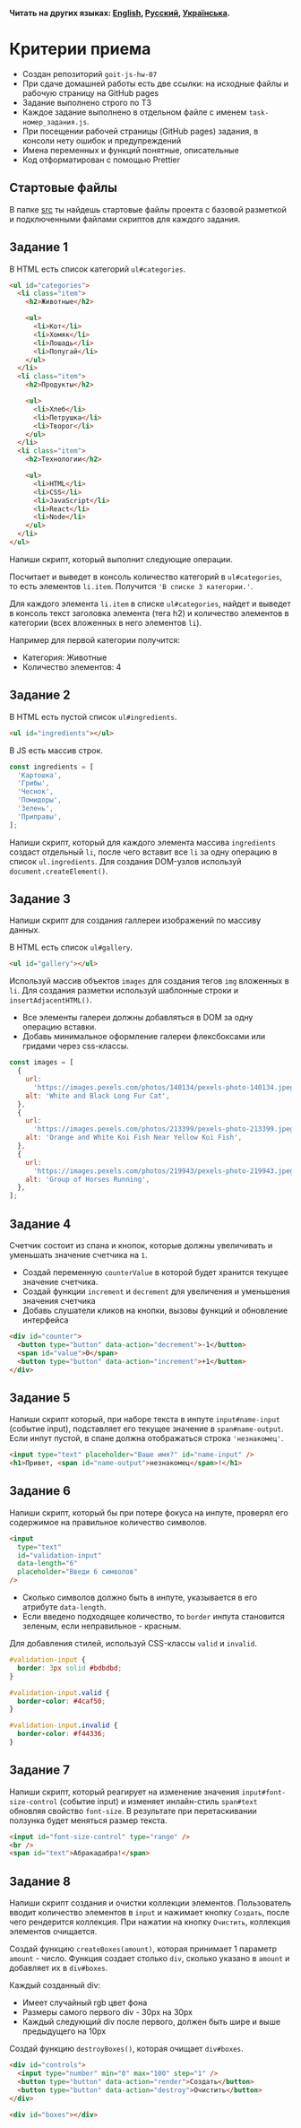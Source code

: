 **Читать на других языках: [English](README.en.md), [Русский](README.md), [Українська](README.ua.md).**

# Критерии приема

- Создан репозиторий `goit-js-hw-07`
- При сдаче домашней работы есть две ссылки: на исходные файлы и рабочую
  страницу на GitHub pages
- Задание выполнено строго по ТЗ
- Каждое задание выполнено в отдельном файле с именем `task-номер_задания.js`.
- При посещении рабочей страницы (GitHub pages) задания, в консоли нету ошибок и
  предупреждений
- Имена переменных и функций понятные, описательные
- Код отформатирован с помощью Prettier

## Стартовые файлы

В папке [src](./src) ты найдешь стартовые файлы проекта с базовой разметкой и
подключенными файлами скриптов для каждого задания.

## Задание 1

В HTML есть список категорий `ul#categories`.

```html
<ul id="categories">
  <li class="item">
    <h2>Животные</h2>

    <ul>
      <li>Кот</li>
      <li>Хомяк</li>
      <li>Лошадь</li>
      <li>Попугай</li>
    </ul>
  </li>
  <li class="item">
    <h2>Продукты</h2>

    <ul>
      <li>Хлеб</li>
      <li>Петрушка</li>
      <li>Творог</li>
    </ul>
  </li>
  <li class="item">
    <h2>Технологии</h2>

    <ul>
      <li>HTML</li>
      <li>CSS</li>
      <li>JavaScript</li>
      <li>React</li>
      <li>Node</li>
    </ul>
  </li>
</ul>
```

Напиши скрипт, который выполнит следующие операции.

Посчитает и выведет в консоль количество категорий в `ul#categories`, то есть
элементов `li.item`. Получится `'В списке 3 категории.'`.

Для каждого элемента `li.item` в списке `ul#categories`, найдет и выведет в
консоль текст заголовка элемента (тега h2) и количество элементов в категории
(всех вложенных в него элементов `li`).

Например для первой категории получится:

- Категория: Животные
- Количество элементов: 4

## Задание 2

В HTML есть пустой список `ul#ingredients`.

```html
<ul id="ingredients"></ul>
```

В JS есть массив строк.

```js
const ingredients = [
  'Картошка',
  'Грибы',
  'Чеснок',
  'Помидоры',
  'Зелень',
  'Приправы',
];
```

Напиши скрипт, который для каждого элемента массива `ingredients` создаст
отдельный `li`, после чего вставит все `li` за одну операцию в список
`ul.ingredients`. Для создания DOM-узлов используй `document.createElement()`.

## Задание 3

Напиши скрипт для создания галлереи изображений по массиву данных.

В HTML есть список `ul#gallery`.

```html
<ul id="gallery"></ul>
```

Используй массив объектов `images` для создания тегов `img` вложенных в `li`.
Для создания разметки используй шаблонные строки и `insertAdjacentHTML()`.

- Все элементы галереи должны добавляться в DOM за одну операцию вставки.
- Добавь минимальное оформление галереи флексбоксами или гридами через
  css-классы.

```js
const images = [
  {
    url:
      'https://images.pexels.com/photos/140134/pexels-photo-140134.jpeg?auto=compress&cs=tinysrgb&dpr=2&h=750&w=1260',
    alt: 'White and Black Long Fur Cat',
  },
  {
    url:
      'https://images.pexels.com/photos/213399/pexels-photo-213399.jpeg?auto=compress&cs=tinysrgb&dpr=2&h=750&w=1260',
    alt: 'Orange and White Koi Fish Near Yellow Koi Fish',
  },
  {
    url:
      'https://images.pexels.com/photos/219943/pexels-photo-219943.jpeg?auto=compress&cs=tinysrgb&dpr=2&h=750&w=1260',
    alt: 'Group of Horses Running',
  },
];
```

## Задание 4

Счетчик состоит из спана и кнопок, которые должны увеличивать и уменьшать
значение счетчика на `1`.

- Создай переменную `counterValue` в которой будет хранится текущее значение
  счетчика.
- Создай функции `increment` и `decrement` для увеличения и уменьшения значения
  счетчика
- Добавь слушатели кликов на кнопки, вызовы функций и обновление интерфейса

```html
<div id="counter">
  <button type="button" data-action="decrement">-1</button>
  <span id="value">0</span>
  <button type="button" data-action="increment">+1</button>
</div>
```

## Задание 5

Напиши скрипт который, при наборе текста в инпуте `input#name-input` (событие
input), подставляет его текущее значение в `span#name-output`. Если инпут
пустой, в спане должна отображаться строка `'незнакомец'`.

```html
<input type="text" placeholder="Ваше имя?" id="name-input" />
<h1>Привет, <span id="name-output">незнакомец</span>!</h1>
```

## Задание 6

Напиши скрипт, который бы при потере фокуса на инпуте, проверял его содержимое
на правильное количество символов.

```html
<input
  type="text"
  id="validation-input"
  data-length="6"
  placeholder="Введи 6 символов"
/>
```

- Сколько символов должно быть в инпуте, указывается в его атрибуте
  `data-length`.
- Если введено подходящее количество, то `border` инпута становится зеленым,
  если неправильное - красным.

Для добавления стилей, используй CSS-классы `valid` и `invalid`.

```css
#validation-input {
  border: 3px solid #bdbdbd;
}

#validation-input.valid {
  border-color: #4caf50;
}

#validation-input.invalid {
  border-color: #f44336;
}
```

## Задание 7

Напиши скрипт, который реагирует на изменение значения `input#font-size-control`
(событие input) и изменяет инлайн-стиль `span#text` обновляя свойство
`font-size`. В результате при перетаскивании ползунка будет меняться размер
текста.

```html
<input id="font-size-control" type="range" />
<br />
<span id="text">Абракадабра!</span>
```

## Задание 8 

Напиши скрипт создания и очистки коллекции элементов. Пользователь вводит
количество элементов в `input` и нажимает кнопку `Создать`, после чего
рендерится коллекция. При нажатии на кнопку `Очистить`, коллекция элементов
очищается.

Создай функцию `createBoxes(amount)`, которая принимает 1 параметр `amount` -
число. Функция создает столько `div`, сколько указано в `amount` и добавляет их
в `div#boxes`.

Каждый созданный div:

- Имеет случайный rgb цвет фона
- Размеры самого первого div - 30px на 30px
- Каждый следующий div после первого, должен быть шире и выше предыдущего на
  10px

Создай функцию `destroyBoxes()`, которая очищает `div#boxes`.

```html
<div id="controls">
  <input type="number" min="0" max="100" step="1" />
  <button type="button" data-action="render">Создать</button>
  <button type="button" data-action="destroy">Очистить</button>
</div>

<div id="boxes"></div>
```
